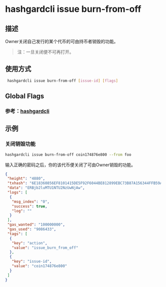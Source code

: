 # hashgardcli issue burn-from-off

## 描述
Owner关闭自己发行的某个代币的可由持币者销毁的功能。

>注：一旦关闭便不可再打开。

## 使用方式

```bash
 hashgardcli issue burn-from-off [issue-id] [flags]
```
## Global Flags

### 参考：[hashgardcli](../README.md)

## 示例

### 关闭销毁功能

```bash
hashgardcli issue burn-from-off coin174876e800 --from foo
```
输入正确的密码之后，你的该代币便关闭了可由Owner销毁的功能。
```json
{
 "height": "4880",
 "txhash": "6E18360856EF8101415DE5F92F6044BE812899EBC73B87A156344FFB59ACD193",
 "data": "ERBjb2luMTU1NTU2NzUwNjAw",
 "logs": [
  {
   "msg_index": "0",
   "success": true,
   "log": ""
  }
 ],
 "gas_wanted": "100000000",
 "gas_used": "9086433",
 "tags": [
  {
   "key": "action",
   "value": "issue_burn_from_off"
  },
  {
   "key": "issue-id",
   "value": "coin174876e800"
  }
 ]
}
```

